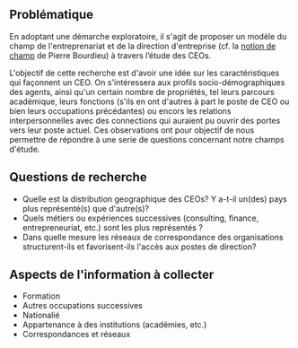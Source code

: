 ## Problématique

En adoptant une démarche exploratoire, il s'agit de proposer un modèle du champ de l'entreprenariat et de la direction d'entreprise (cf. la [notion de champ](https://fr.wikipedia.org/wiki/Champ_(sociologie)) de Pierre Bourdieu) à travers l’étude des CEOs.

L'objectif de cette recherche est d'avoir une idée sur les caractéristiques qui façonnent un CEO. On s'intéressera aux profils socio-démographiques des agents, ainsi qu'un certain nombre de propriétés, tel leurs parcours académique, leurs fonctions (s'ils en ont d'autres à part le poste de CEO ou bien leurs occupations précédantes) ou encors les relations interpersonnelles avec des connections qui auraient pu ouvrir des portes vers leur poste actuel. Ces observations ont pour objectif de nous permettre de répondre à une serie de questions concernant notre champs d'étude.

## Questions de recherche

* Quelle est la distribution geographique des CEOs? Y a-t-il un(des) pays plus représenté(s) que d'autre(s)?
* Quels métiers ou expériences successives (consulting, finance, entrepreneuriat, etc.) sont les plus représentés ?
* Dans quelle mesure les réseaux de correspondance des organisations structurent-ils et favorisent-ils l'accès aux postes de direction?

## Aspects de l'information à collecter

* Formation
* Autres occupations successives
* Nationalié
* Appartenance à des institutions (académies, etc.)
* Correspondances et réseaux
